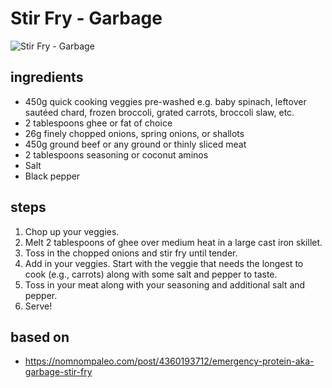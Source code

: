 # Stir Fry - Garbage

![Stir Fry - Garbage](https://recipes.ratcliffefamily.org/images/stir-fry-—-garbage.jpg)

## ingredients

- 450g quick cooking veggies pre-washed e.g. baby spinach, leftover sautéed chard, frozen broccoli, grated carrots, broccoli slaw, etc.
- 2 tablespoons ghee or fat of choice
- 26g finely chopped onions, spring onions, or shallots
- 450g ground beef or any ground or thinly sliced meat
- 2 tablespoons seasoning or coconut aminos
- Salt
- Black pepper

## steps

1. Chop up your veggies.
2. Melt 2 tablespoons of ghee over medium heat in a large cast iron skillet.
3. Toss in the chopped onions and stir fry until tender.
4. Add in your veggies. Start with the veggie that needs the longest to cook (e.g., carrots) along with some salt and pepper to taste.
5. Toss in your meat along with your seasoning and additional salt and pepper.
6. Serve!

## based on

- https://nomnompaleo.com/post/4360193712/emergency-protein-aka-garbage-stir-fry
